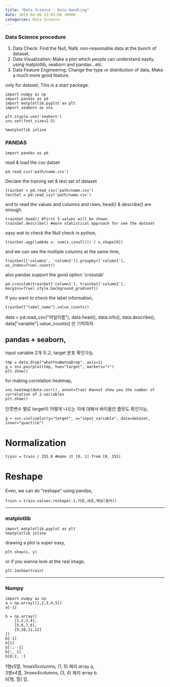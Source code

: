 ```yaml
---
title: "Data Science : Data Handling"
date: 2019-04-08 13:03:00 +0900
categories: Data Science
---
```


### Data Science procedure
1. Data Check: Find the Null, NaN, non-reasonable data at the bunch of dataset.
2. Data Visualization: Make a plot which people can understand easily, using matplotlib, seaborn and pandas...etc.
3. Data Feature Engineering: Change the type or distribution of data, Make a much more good feature.

only for dataset, This is a start package.

```
import numpy as np
import pandas as pd
import matplotlib.pyplot as plt
import seaborn as sns

plt.styple.use('seaborn')
sns.set(font_size=2.5)

%matplotlib inline
```

### PANDAS
```
import pandas as pd
```

read & load the csv datset
```
pd.read_csv('path/name.csv')
```


Declare the training set & test set of dataset
```
trainSet = pd.read_csv('path/name.csv')
testSet = pd.read_csv('path/name.csv')
```
and to read the values and columns and raws,
head() & describe() are enough.
```
trainSet.head() #first 5 values will be shown.
trainSet.describe() #more statistical approach for see the dataset
```

easy wat to check the Null check in python,
```
trainSet.agg(lambda x: sum(x.isnull()) / x.shape[0])
```

and we can see the multiple columns at the same time,
```
trainSet[['column1', 'column2']].groupby(['column1'], as_index=True).count()
```
also pandas support the good option 'crosstab'
```
pd.crosstab(trainSet['column1'], trainSet['column2'], margins=True).style.background_gradient()
```

If you want to check the label information,
```
trainSet["label_name"].value_counts()
```

data = pd.read_csv("파일이름"), data.head(), data.info(), data.describe(), data["variable"].value_counts() 만 기억하자.


## pandas + seaborn,

input variable 2개 두고, target 분포 확인가능.

```
tmp = data.drop("whatYouWannaDrop", axis=1)
g = sns.pairplot(tmp, hue="target", markers="+")
plt.show()
```

for making correlation heatmap,
```
sns.heatmap(data.corr(), annot=True) #annot show you the number of correlation of 2-variables
plt.show()
```

인풋변수 별로 target이 어떻게 나오는 지에 대해서 바이올린 플랏도 확인가능,
```
g = sns.violinplot(y="target", x="input_variable", data=dataset, inner="quartile")
```

# Normalization
```
train = train / 255.0 #make it [0, 1] from [0, 255]
```

# Reshape
Even, we can do "reshape" using pandas,
```
train = train.values.reshape(-1,가로,세로,채널(컬러))
```

- - -

### matplotlib
```
import matplotlib.pyplot as plt
%matplotlib inline
```

drawing a plot is super easy,
```
plt.show(x, y)
```

or if you wanna look at the real image,
```
plt.imshow(train)
```

- - -
### Numpy
```
import numpy as np
a = np.array([1,2,3,4,5])
a[-1]

b = np.array([
    [1,2,3,4],
    [5,6,7,8],
    [9,10,11,12]
])
b[-1]
b[1]
b[:, -1]
b[:, 1]
b[0:2, :]
```
1행x5열, 1rowx5columns, (1, 5) 짜리 array a,   
3행x4열, 3rowx4columns, (3, 4) 짜리 array b.    
b[행, 열] 임. 
